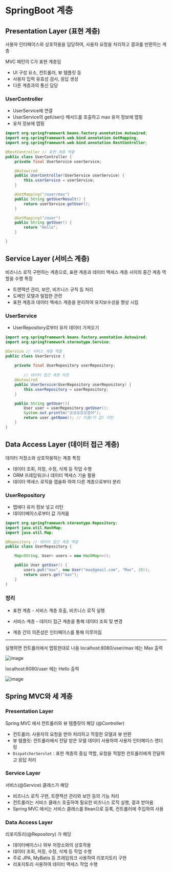 # SpringBoot 계층
## Presentation Layer (표현 계층)

사용자 인터페이스와 상호작용을 담당하여, 사용자 요청을 처리하고 결과를 반환하는 계층

MVC 패턴의 C가 표현 계층임

- UI 구성 요소, 컨트롤러, 뷰 템플릿 등
- 사용자 입력 유효성 검사, 응답 생성
- 다른 계층과의 통신 담당

### UserController
- UserService에 연결
- UserService의 getUser() 메서드를 호출하고 max 유저 정보에 맵핑
- 유저 정보에 맵핑

```java
import org.springframework.beans.factory.annotation.Autowired;
import org.springframework.web.bind.annotation.GetMapping;
import org.springframework.web.bind.annotation.RestController;

@RestController // 표현 계층 역할
public class UserController {
    private final UserService userService;

    @Autowired
    public UserController(UserService userService) {
        this.userService = userService;
    }

    @GetMapping("/user/max")
    public String getUserResult() {
        return userService.getUser();
    }

    @GetMapping("/user")
    public String getUser() {
        return "Hello";
    }

}
```

## Service Layer (서비스 계층)
비즈니스 로직 구현하는 계층으로, 표현 계층과 데이터 액세스 계층 사이의 중간 계층 역할을 수행
특징
- 트랜잭션 관리, 보안, 비즈니스 규칙 등 처리
- 도메인 모델과 밀접한 관련
- 표현 계층과 데이터 액세스 계층을 분리하여 유지보수성을 향상 시킴

### UserService
- UserRepository로부터 유저 데이터 가져오기

```java
import org.springframework.beans.factory.annotation.Autowired;
import org.springframework.stereotype.Service;

@Service // 서비스 계층 역할
public class UserService {
		
    private final UserRepository userRepository;
		
		// 데이터 접근 계층 의존
    @Autowired
    public UserService(UserRepository userRepository) {
        this.userRepository = userRepository;
    }

    public String getUser(){
        User user = userRepository.getUser();
        System.out.println("오오오오오징어");
        return user.getName(); // 이름(키 값) 리턴
    }
}
```

## Data Access Layer (데이터 접근 계층)
데이터 저장소와 상호작용하는 계층
특징
- 데이터 조회, 저장, 수정, 삭제 등 작업 수행
- ORM 프레임워크나 데이터 액세스 기술 활용
- 데이터 액세스 로직을 캡슐화 하여 다른 계층으로부터 분리

### UserRepository
- 맵에다 유저 정보 넣고 리턴
- 데이터베이스로부터 값 가져옴

```java
import org.springframework.stereotype.Repository;
import java.util.HashMap;
import java.util.Map;

@Repository // 데이터 접근 계층 역할
public class UserRepository {

    Map<String, User> users = new HashMap<>();

    public User getUser() {
        users.put("max", new User("max@gmail.com", "Max", 20));
        return users.get("max");
    }
}
```

### 정리
- 표현 계층 - 서비스 계층 호출,  비즈니스 로직 실행 

- 서비스 계층 - 데이터 접근 계층을 통해 데이터 조회 및 변경

- 계층 간의 의존성은 인터페이스를 통해 이루어짐

<hr>

실행하면 컨트롤러에서 맵핑한대로 나옴
localhost:8080/user/max 에는 Max 출력

![image](https://github.com/shdbwls66/springStudy/assets/168792230/b8ddac30-7737-4364-8455-b652f1c1e8ec)

localhost:8080/user 에는 Hello 출력

![image](https://github.com/shdbwls66/springStudy/assets/168792230/e6564fc2-361c-479a-b1bd-5f9232acfe03)

## Spring MVC와 세 계층

### Presentation Layer

Spring MVC 에서 컨트롤러와 뷰 템플릿이 해당 (@Controller)

- 컨트롤러: 사용자의 요청을 받아 처리하고 적절한 모델과 뷰 반환
- 뷰 템플릿: 컨트롤러에서 전달 받은 모델 데이터 사용하여 사용자 인터페이스 렌더링
- `DispatcherServlet` : 표현 계층의 중심 역할, 요청을 적절한 컨트롤러에게 전달하고 응답 처리

### Service Layer

서비스(@Service) 클래스가 해당

- 비즈니스 로직 구현, 트랜잭션 관리와 보안 등의 기능 처리
- 컨트롤러는 서비스 클래스 호출하여 필요한 비즈니스 로직 실행, 결과 받아옴
- Spring MVC 에서는 서비스 클래스를 Bean으로 등록, 컨트롤러에 주입하여 사용

### Data Access Layer

리포지토리(@Repository) 가 해당

- 데이터베이스나 외부 저장소와의 상호작용
- 데이터 조회, 저장, 수정, 삭제 등 작업 수행
- 주로 JPA, MyBatis 등 프레임워크 사용하여 리포지토리 구현
- 리포지토리 사용하여 데이터 액세스 작업 수행
